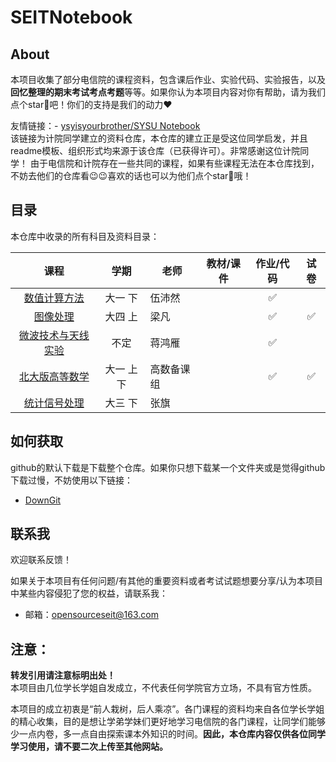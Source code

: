 # SEITNotebook

## About

本项目收集了部分电信院的课程资料，包含课后作业、实验代码、实验报告，以及**回忆整理的期末考试考点考题**等等。如果你认为本项目内容对你有帮助，请为我们点个star🌟吧！你们的支持是我们的动力❤️


友情链接：- [ysyisyourbrother/SYSU Notebook](https://github.com/ysyisyourbrother/SYSU_Notebook#readme)  
该链接为计院同学建立的资料仓库，本仓库的建立正是受这位同学启发，并且readme模板、组织形式均来源于该仓库（已获得许可）。非常感谢这位计院同学！
由于电信院和计院存在一些共同的课程，如果有些课程无法在本仓库找到，不妨去他们的仓库看😉😉喜欢的话也可以为他们点个star🌟哦！

## 目录

本仓库中收录的所有科目及资料目录：

|                             课程                             |  学期   | 老师   |  教材/课件   |      作业/代码       |          试卷        |   
| :----------------------------------------------------------: | :-----: | ------ | :----------: | :---------: | :--------------: | 
| [数值计算方法](https://github.com/Yinshideguanghui/MMSE_VBLAST_QRD_SQRD) | 大一 下  | 伍沛然 |    |  :white_check_mark:   |         |                        
| [ 图像处理 ](https://github.com/Yinshideguanghui/Digital_Image_Processing) | 大四 上  | 梁凡 |    |  :white_check_mark:   |  :white_check_mark:       |   
| [ 微波技术与天线实验 ](https://github.com/gear0803/SEITNoteBook/tree/main/%E5%BE%AE%E6%B3%A2%E6%8A%80%E6%9C%AF%E4%B8%8E%E5%A4%A9%E7%BA%BF%E5%AE%9E%E9%AA%8C_%E8%92%8B%E9%B8%BF%E9%9B%81) |  不定  | 蒋鸿雁 |    |  :white_check_mark:   |         |       
| [ 北大版高等数学 ](https://github.com/gear0803/SEITNoteBook/tree/main/%E5%8C%97%E5%A4%A7%E7%89%88%E9%AB%98%E7%AD%89%E6%95%B0%E5%AD%A6) |  大一 上下  | 高数备课组 |    |  :white_check_mark:   |  :white_check_mark:       | 
 | [ 统计信号处理 ](https://github.com/gear0803/SEITNoteBook/tree/main/%E7%BB%9F%E8%AE%A1%E4%BF%A1%E5%8F%B7%E5%A4%84%E7%90%86_%E5%BC%A0%E6%97%97) |  大三 下  | 张旗 |    |    |         |        

## 如何获取

github的默认下载是下载整个仓库。如果你只想下载某一个文件夹或是觉得github下载过慢，不妨使用以下链接：
- [DownGit](http://zhoudaxiaa.gitee.io/downgit/#/home)

## 联系我

欢迎联系反馈！

如果关于本项目有任何问题/有其他的重要资料或者考试试题想要分享/认为本项目中某些内容侵犯了您的权益，请联系我：

- 邮箱：opensourceseit@163.com





## 注意：

**转发引用请注意标明出处！**  
本项目由几位学长学姐自发成立，不代表任何学院官方立场，不具有官方性质。  

本项目的成立初衷是“前人栽树，后人乘凉”。各门课程的资料均来自各位学长学姐的精心收集，目的是想让学弟学妹们更好地学习电信院的各门课程，让同学们能够少一点内卷，多一点自由探索课本外知识的时间。**因此，本仓库内容仅供各位同学学习使用，请不要二次上传至其他网站。**
